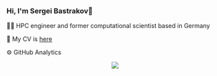### Hi, I'm Sergei Bastrakov👋

👨‍🎓 HPC engineer and former computational scientist based in Germany

👯 My CV is [here](https://sbastrakov.github.io/)

⚙️  GitHub Analytics
<div align="center">
  <a href="https://github.com/sbastrakov">
    <img src="https://github-profile-trophy.vercel.app/?username=sbastrakov&title=MultiLanguage,Commits,Followers,Organizations,Issues,PullRequest,Review,Repository" />
  </a>
</div>
